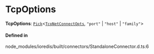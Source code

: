 # TcpOptions

 **TcpOptions**: [`Pick`](Pick.md)<[`TcpNetConnectOpts`](../interfaces/TcpNetConnectOpts.md), ``"port"`` \| ``"host"`` \| ``"family"``\>

#### Defined in

node_modules/ioredis/built/connectors/StandaloneConnector.d.ts:6
